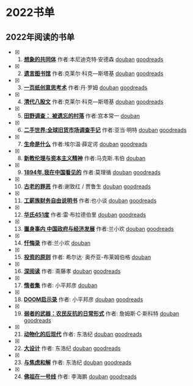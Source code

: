 # 2022书单

## 2022年阅读的书单

- [x] 1. **[想象的共同体](./book/2022/想象的共同体.md)**  作者:本尼迪克特·安德森 [douban](https://book.douban.com/subject/1315190/) [goodreads](https://www.goodreads.com/book/show/35516272)
- [x] 2. **[遗言图书馆](./book/2022/遗言图书馆.md)**  作者:克莱尔·科克—斯塔基 [douban](https://book.douban.com/subject/34461220/) [goodreads](https://www.goodreads.com/book/show/52196259)
- [x] 3. **[一页纸创意思考术](./book/2022/一页纸创意思考术.md)**  作者:丹·罗姆 [douban](https://book.douban.com/subject/27029104/) [goodreads](https://www.goodreads.com/book/show/54864934)
- [x] 4. **[清代八股文](./book/2022/清代八股文.md)**  作者:克莱尔·科克—斯塔基 [douban](https://book.douban.com/subject/26579422/) [goodreads](https://www.goodreads.com/book/show/32181538)
- [x] 5. **[田野调查： 被遗忘的村落](./book/2022/田野调查-被遗忘的村落.md)**  作者:宫本常一 [douban](https://book.douban.com/subject/26902280/)
- [x] 6. **[二手世界:全球旧货市场调查手记](./book/2022/二手世界-全球旧货市场调查手记.md)**  作者:亚当·明特 [douban](https://book.douban.com/subject/35599709/) [goodreads](https://www.goodreads.com/book/show/59917770)
- [x] 7. **[生命是什么](./book/2022/生命是什么.md)**  作者:埃尔温·薛定谔 [douban](https://book.douban.com/subject/26775711/) [goodreads](https://www.goodreads.com/book/show/31302340)
- [x] 8. **[新教伦理与资本主义精神](./book/2022/新教伦理与资本主义精神.md)**  作者:马克斯.韦伯 [douban](https://book.douban.com/subject/1433411/)
- [x] 9. **[1894年,我在中国看见的](./book/2022/1894年-我在中国看见的.md)**  作者:莫理循 [douban](https://book.douban.com/subject/25806943/) [goodreads](https://www.goodreads.com/book/show/42770361-1894)
- [x] 10. **[古老的罪恶](./book/2022/古老的罪恶.md)**  作者:谢致红 / 贾鲁生 [douban](https://book.douban.com/subject/3231658/) [goodreads](https://www.goodreads.com/book/show/60297052)
- [x] 11. **[工薪族财务自由说明书](./book/2022/工薪族财务自由说明书.md)**  作者:也小谈 [douban](https://book.douban.com/subject/35157448/) [goodreads](https://www.goodreads.com/book/show/57580851-30-f-i-r-e)
- [x] 12. **[华氏451度](./book/2022/华氏451度.md)**  作者:雷·布拉德伯里 [douban](https://book.douban.com/subject/10608315/) [goodreads](https://www.goodreads.com/book/show/35134704-451)
- [x] 13. **[置身事内 中国政府与经济发展](./book/2022/置身事内-中国政府与经济发展.md)**  作者:兰小欢 [douban](https://book.douban.com/subject/35546622/) [goodreads](https://www.goodreads.com/book/show/58798820)
- [x] 14. **[忏悔录](./book/2022/忏悔录.md)**  作者:兰小欢 [douban](https://book.douban.com/subject/3353524/)
- [x] 15. **[投资的原则](./book/2022/投资的原则.md)** 作者: 希尔达· 奥乔亚-布莱姆伯格 [douban](https://book.douban.com/subject/35751397/)
- [x] 16. **[深阅读](./book/2022/深阅读.md)** 作者: 斋藤孝 [douban](https://book.douban.com/subject/26853123/) [goodreads](https://www.goodreads.com/book/show/37982041)
- [x] 17. **[惰者集](./book/2022/惰者集.md)** 作者: 小平邦彦 [douban](https://book.douban.com/subject/27603987/) 
- [x] 18. **[DOOM启示录](./book/2022/DOOM启示录.md)** 作者: 小平邦彦 [douban](https://book.douban.com/subject/26642310/) [goodreads](https://www.goodreads.com/book/show/222146.Masters_of_Doom) 
- [x] 19. **[弱者的武器：农民反抗的日常形式](./book/2022/弱者的武器.md)** 作者: 詹姆斯·C·斯科特 [douban](https://book.douban.com/subject/2030855/) [goodreads](https://www.goodreads.com/book/show/50636322)
- [x] 21. **[动物化的后现代](./book/2022/动物化的后现代.md)** 作者: 东浩纪 [douban](https://book.douban.com/subject/10996167/) [goodreads](https://www.goodreads.com/book/show/55297638)
- [x] 22. **[大设计](./book/2022/大设计.md)** 作者: 东浩纪 [douban](https://book.douban.com/subject/5422665/) [goodreads](https://www.goodreads.com/book/show/36585239)
- [x] 23. **[与焦虑和解](./book/2022/与焦虑和解.md)** 作者: 东浩纪 [douban](https://book.douban.com/subject/30486398/) [goodreads](https://www.goodreads.com/book/show/46011614)
- [x] 24. **[佛祖在一号线](./book/2022/佛祖在一号线.md)** 作者: 李海鹏 [douban](https://book.douban.com/subject/4872671/) [goodreads](https://www.goodreads.com/book/show/34679679)